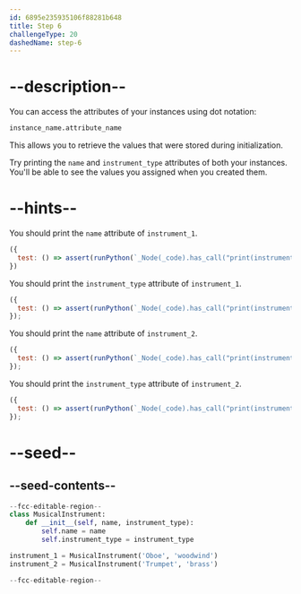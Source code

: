 ```yaml
---
id: 6895e235935106f88281b648
title: Step 6
challengeType: 20
dashedName: step-6
---
```


# --description--

You can access the attributes of your instances using dot notation:

```py
instance_name.attribute_name
```

This allows you to retrieve the values that were stored during initialization.

Try printing the `name` and `instrument_type` attributes of both your instances. You'll be able to see the values you assigned when you created them.

# --hints--

You should print the `name` attribute of `instrument_1`.

```js
({
  test: () => assert(runPython(`_Node(_code).has_call("print(instrument_1.name)")`))
})
```

You should print the `instrument_type` attribute of `instrument_1`.

```js
({
  test: () => assert(runPython(`_Node(_code).has_call("print(instrument_1.instrument_type)")`))
});
```

You should print the `name` attribute of `instrument_2`.

```js
({
  test: () => assert(runPython(`_Node(_code).has_call("print(instrument_2.name)")`))
});
```

You should print the `instrument_type` attribute of `instrument_2`.

```js
({
  test: () => assert(runPython(`_Node(_code).has_call("print(instrument_2.instrument_type)")`))
});
```

# --seed--

## --seed-contents--

```py
--fcc-editable-region--
class MusicalInstrument:
    def __init__(self, name, instrument_type):
        self.name = name
        self.instrument_type = instrument_type

instrument_1 = MusicalInstrument('Oboe', 'woodwind')
instrument_2 = MusicalInstrument('Trumpet', 'brass')

--fcc-editable-region--
```
